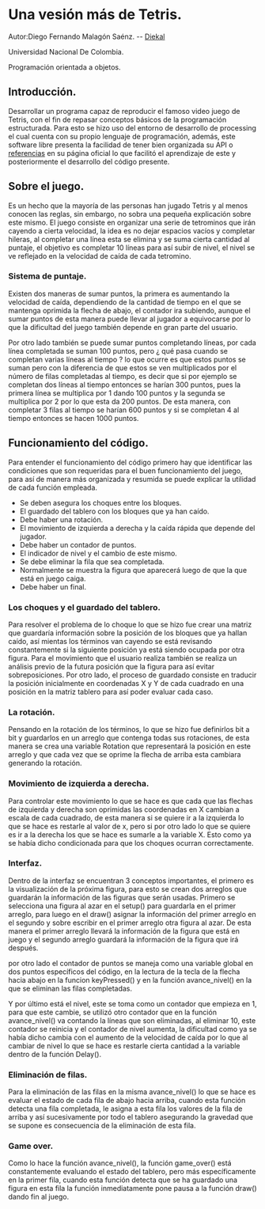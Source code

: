 # Una vesión más de Tetris.

Autor:Diego Fernando Malagón Saénz. -- [Diekal](https://github.com/Diekal)

Universidad Nacional De Colombia.

Programación orientada a objetos.

## Introducción.

Desarrollar un programa capaz de reproducir el famoso video juego de Tetris, con el fin de repasar conceptos básicos de la programación estructurada. Para esto se hizo uso del entorno de desarrollo de processing el cual cuenta con su propio lenguaje de programación, además, este software libre presenta la facilidad de tener bien organizada su API o [referencias](https://processing.org/reference/) en su página oficial lo que facilitó el aprendizaje de este y posteriormente el desarrollo del código presente.

## Sobre el juego.

Es un hecho que la mayoría de las personas han jugado Tetris y al menos conocen las reglas, sin embargo, no sobra una pequeña explicación sobre este mismo. El juego consiste en organizar una serie de tetrominos que irán cayendo a cierta velocidad, la idea es no dejar espacios vacíos y completar hileras, al completar una línea esta se elimina y se suma cierta cantidad al puntaje, el objetivo es completar 10 líneas para así subir de nivel, el nivel se ve reflejado en la velocidad de caída de cada tetromino.

### Sistema de puntaje.
Existen dos maneras de sumar puntos, la primera es aumentando la velocidad de caída, dependiendo de la cantidad de tiempo en el que se mantenga oprimida la flecha de abajo, el contador ira subiendo, aunque el sumar puntos de esta manera puede llevar al jugador a equivocarse por lo que la dificultad del juego también depende en gran parte del usuario.

Por otro lado también se puede sumar puntos completando líneas, por cada línea completada se suman 100 puntos, pero ¿ qué pasa cuando se completan varias líneas al tiempo ? lo que ocurre es que estos puntos se suman pero con la diferencia de que estos se ven multiplicados por el número de filas completadas al tiempo, es decir que si por ejemplo se completan dos líneas al tiempo entonces se harían 300 puntos, pues la primera línea se multiplica por 1 dando 100 puntos y la segunda se multiplica por 2 por lo que esta da 200 puntos. De esta manera, con completar 3 filas al tiempo se harían 600 puntos y si se completan 4 al tiempo entonces se hacen 1000 puntos.


## Funcionamiento del código.

Para entender el funcionamiento del código primero hay que identificar las condiciones que son requeridas para el buen funcionamiento del juego, para así de manera más organizada y resumida se puede explicar la utilidad de cada función empleada.
- Se deben asegura los choques entre los bloques.
- El guardado del tablero con los bloques que ya han caído.
- Debe haber una rotación.
- El movimiento de izquierda a derecha y la caída rápida que depende del jugador.
- Debe haber un contador de puntos.
- El indicador de nivel y el cambio de este mismo.
- Se debe eliminar la fila que sea completada.
- Normalmente se muestra la figura que aparecerá luego de que la que está en juego caiga.
- Debe haber un final.

### Los choques y el guardado del tablero.
Para resolver el problema de lo choque lo que se hizo fue crear una matriz que guardaría información sobre la posición de los bloques que ya hallan caído, así mientas los términos van cayendo se está revisando constantemente si la siguiente posición ya está siendo ocupada por otra figura. Para el movimiento que el usuario realiza también se realiza un análisis previo de la futura posición que la figura para así evitar sobreposiciones.
Por otro lado, el proceso de guardado consiste en traducir la posición inicialmente en coordenadas X y Y de cada cuadrado en una posición en la matriz tablero para así poder evaluar cada caso.

### La rotación.
Pensando en la rotación de los términos, lo que se hizo fue definirlos bit a bit y guardarlos en un arreglo que contenga todas sus rotaciones, de esta manera se crea una variable Rotation que representará la posición en este arreglo y que cada vez que se oprime la flecha de arriba esta cambiara generando la rotación.

### Movimiento de izquierda a derecha.
Para controlar este movimiento lo que se hace es que cada que las flechas de izquierda y derecha son oprimidas las coordenadas en X cambian a escala de cada cuadrado, de esta manera si se quiere ir a la izquierda lo que se hace es restarle al valor de x, pero si por otro lado lo que se quiere es ir a la derecha los que se hace es sumarle a la variable X. Esto como ya se había dicho condicionada para que los choques ocurran correctamente.

### Interfaz.
Dentro de la interfaz se encuentran 3 conceptos importantes, el primero es la visualización de la próxima figura, para esto se crean dos arreglos que guardarán la información de las figuras que serán usadas. Primero se selecciona una figura al azar en el setup() para guardarla en el primer arreglo, para luego en el draw() asignar la información del primer arreglo en el segundo y sobre escribir en el primer arreglo otra figura al azar. De esta manera el primer arreglo llevará la información de la figura que está en juego y el segundo arreglo guardará la información de la figura que irá después.

por otro lado el contador de puntos se maneja como una variable global en dos puntos específicos del código, en la lectura de la tecla de la flecha hacia abajo en la funcion keyPressed() y en la función avance_nivel() en la que se eliminan las filas completadas. 

Y por último está el nivel, este se toma como un contador que empieza en 1, para que este cambie, se utilizó otro contador que en la función avance_nivel() va contando la líneas que son eliminadas, al eliminar 10, este contador se reinicia y el contador de nivel aumenta, la dificultad como ya se había dicho cambia con el aumento de la velocidad de caída por lo que al cambiar de nivel lo que se hace es restarle cierta cantidad a la variable dentro de la función Delay().

### Eliminación de filas.
Para la eliminación de las filas en la misma avance_nivel() lo que se hace es evaluar el estado de cada fila de abajo hacia arriba, cuando esta función detecta una fila completada, le asigna a esta fila los valores de la fila de arriba y así sucesivamente por todo el tablero asegurando la gravedad que se supone es consecuencia de la eliminación de esta fila.

### Game over.
Como lo hace la función avance_nivel(), la función game_over() está constantemente evaluando el estado del tablero, pero más específicamente en la primer fila, cuando esta función detecta que se ha guardado una figura en esta fila la función inmediatamente pone pausa a la función draw() dando fin al juego.


